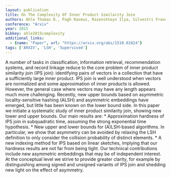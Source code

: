 ```yaml
---
layout: publication
title: On The Complexity Of Inner Product Similarity Join
authors: Ahle Thomas D., Pagh Rasmus, Razenshteyn Ilya, Silvestri Francesco
conference: "Arxiv"
year: 2015
bibkey: ahle2015complexity
additional_links:
  - {name: "Paper", url: "https://arxiv.org/abs/1510.02824"}
tags: ['ARXIV', 'LSH', 'Supervised']
---
```

<p>A number of tasks in classification, information retrieval,
recommendation systems, and record linkage reduce to the core problem of
inner product similarity join (IPS join): identifying pairs of vectors
in a collection that have a sufficiently large inner product. IPS join
is well understood when vectors are normalized and some approximation of
inner products is allowed. However, the general case where vectors may
have any length appears much more challenging. Recently, new upper
bounds based on asymmetric locality-sensitive hashing (ALSH) and
asymmetric embeddings have emerged, but little has been known on the
lower bound side. In this paper we initiate a systematic study of inner
product similarity join, showing new lower and upper bounds. Our main
results are: * Approximation hardness of IPS join in subquadratic time,
assuming the strong exponential time hypothesis. * New upper and lower
bounds for (A)LSH-based algorithms. In particular, we show that
asymmetry can be avoided by relaxing the LSH definition to only consider
the collision probability of distinct elements. * A new indexing method
for IPS based on linear sketches, implying that our hardness results are
not far from being tight. Our technical contributions include new
asymmetric embeddings that may be of independent interest. At the
conceptual level we strive to provide greater clarity, for example by
distinguishing among signed and unsigned variants of IPS join and
shedding new light on the effect of asymmetry.</p>
